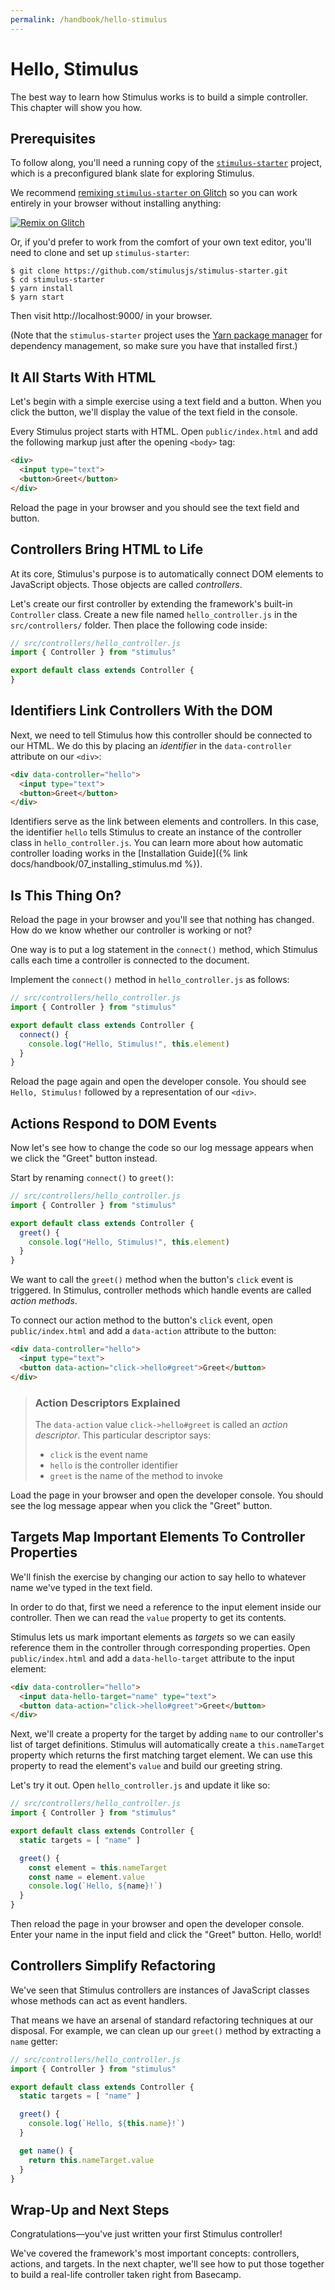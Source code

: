 ```yaml
---
permalink: /handbook/hello-stimulus
---
```


# Hello, Stimulus

The best way to learn how Stimulus works is to build a simple controller. This chapter will show you how.

## Prerequisites

To follow along, you'll need a running copy of the [`stimulus-starter`](https://github.com/stimulusjs/stimulus-starter) project, which is a preconfigured blank slate for exploring Stimulus.

We recommend [remixing `stimulus-starter` on Glitch](https://glitch.com/edit/#!/import/git?url=https://github.com/stimulusjs/stimulus-starter.git) so you can work entirely in your browser without installing anything:

[![Remix on Glitch](https://cdn.glitch.com/2703baf2-b643-4da7-ab91-7ee2a2d00b5b%2Fremix-button.svg)](https://glitch.com/edit/#!/import/git?url=https://github.com/stimulusjs/stimulus-starter.git)

Or, if you'd prefer to work from the comfort of your own text editor, you'll need to clone and set up `stimulus-starter`:

```
$ git clone https://github.com/stimulusjs/stimulus-starter.git
$ cd stimulus-starter
$ yarn install
$ yarn start
```

Then visit http://localhost:9000/ in your browser.

(Note that the `stimulus-starter` project uses the [Yarn package manager](https://yarnpkg.com/) for dependency management, so make sure you have that installed first.)

## It All Starts With HTML

Let's begin with a simple exercise using a text field and a button. When you click the button, we'll display the value of the text field in the console.

Every Stimulus project starts with HTML. Open `public/index.html` and add the following markup just after the opening `<body>` tag:

```html
<div>
  <input type="text">
  <button>Greet</button>
</div>
```

Reload the page in your browser and you should see the text field and button.

## Controllers Bring HTML to Life

At its core, Stimulus's purpose is to automatically connect DOM elements to JavaScript objects. Those objects are called _controllers_.

Let's create our first controller by extending the framework's built-in `Controller` class. Create a new file named `hello_controller.js` in the `src/controllers/` folder. Then place the following code inside:

```js
// src/controllers/hello_controller.js
import { Controller } from "stimulus"

export default class extends Controller {
}
```

## Identifiers Link Controllers With the DOM

Next, we need to tell Stimulus how this controller should be connected to our HTML. We do this by placing an _identifier_ in the `data-controller` attribute on our `<div>`:

```html
<div data-controller="hello">
  <input type="text">
  <button>Greet</button>
</div>
```

Identifiers serve as the link between elements and controllers. In this case, the identifier `hello` tells Stimulus to create an instance of the controller class in `hello_controller.js`. You can learn more about how automatic controller loading works in the [Installation Guide]({% link docs/handbook/07_installing_stimulus.md %}).

## Is This Thing On?

Reload the page in your browser and you'll see that nothing has changed. How do we know whether our controller is working or not?

One way is to put a log statement in the `connect()` method, which Stimulus calls each time a controller is connected to the document.

Implement the `connect()` method in `hello_controller.js` as follows:
```js
// src/controllers/hello_controller.js
import { Controller } from "stimulus"

export default class extends Controller {
  connect() {
    console.log("Hello, Stimulus!", this.element)
  }
}
```

Reload the page again and open the developer console. You should see `Hello, Stimulus!` followed by a representation of our `<div>`.

## Actions Respond to DOM Events

Now let's see how to change the code so our log message appears when we click the "Greet" button instead.

Start by renaming `connect()` to `greet()`:

```js
// src/controllers/hello_controller.js
import { Controller } from "stimulus"

export default class extends Controller {
  greet() {
    console.log("Hello, Stimulus!", this.element)
  }
}
```

We want to call the `greet()` method when the button's `click` event is triggered. In Stimulus, controller methods which handle events are called _action methods_.

To connect our action method to the button's `click` event, open `public/index.html` and add a `data-action` attribute to the button:

```html
<div data-controller="hello">
  <input type="text">
  <button data-action="click->hello#greet">Greet</button>
</div>
```

> ### Action Descriptors Explained
>
> The `data-action` value `click->hello#greet` is called an _action descriptor_. This particular descriptor says:
> * `click` is the event name
> * `hello` is the controller identifier
> * `greet` is the name of the method to invoke

Load the page in your browser and open the developer console. You should see the log message appear when you click the "Greet" button.

## Targets Map Important Elements To Controller Properties

We'll finish the exercise by changing our action to say hello to whatever name we've typed in the text field.

In order to do that, first we need a reference to the input element inside our controller. Then we can read the `value` property to get its contents.

Stimulus lets us mark important elements as _targets_ so we can easily reference them in the controller through corresponding properties. Open `public/index.html` and add a `data-hello-target` attribute to the input element:

```html
<div data-controller="hello">
  <input data-hello-target="name" type="text">
  <button data-action="click->hello#greet">Greet</button>
</div>
```

Next, we'll create a property for the target by adding `name` to our controller's list of target definitions. Stimulus will automatically create a `this.nameTarget` property which returns the first matching target element. We can use this property to read the element's `value` and build our greeting string.

Let's try it out. Open `hello_controller.js` and update it like so:

```js
// src/controllers/hello_controller.js
import { Controller } from "stimulus"

export default class extends Controller {
  static targets = [ "name" ]

  greet() {
    const element = this.nameTarget
    const name = element.value
    console.log(`Hello, ${name}!`)
  }
}
```

Then reload the page in your browser and open the developer console. Enter your name in the input field and click the "Greet" button. Hello, world!

## Controllers Simplify Refactoring

We've seen that Stimulus controllers are instances of JavaScript classes whose methods can act as event handlers.

That means we have an arsenal of standard refactoring techniques at our disposal. For example, we can clean up our `greet()` method by extracting a `name` getter:

```js
// src/controllers/hello_controller.js
import { Controller } from "stimulus"

export default class extends Controller {
  static targets = [ "name" ]

  greet() {
    console.log(`Hello, ${this.name}!`)
  }

  get name() {
    return this.nameTarget.value
  }
}
```

## Wrap-Up and Next Steps

Congratulations—you've just written your first Stimulus controller!

We've covered the framework's most important concepts: controllers, actions, and targets. In the next chapter, we'll see how to put those together to build a real-life controller taken right from Basecamp.
